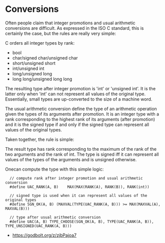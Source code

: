 
# Conversions #

Often people claim that integer promotions and usual arithmetic
conversions are difficult. As expressed in the ISO C standard,
this is certainly the case, but the rules are really very simple:


C orders all integer types by rank:

* bool
* char/signed char/unsigned char
* short/unsigned short
* int/unsigned int
* long/unsigned long
* long long/unsigned long long


The resulting type after integer promotion is 'int' or 'unsigned int'.
It is the latter only when 'int' can not represent all values of the
original type. Essentially, small types are up-converted to the size
of a machine word.


The usual arithmetic conversion define the type of an arithmetic
operation given the types of its arguments after promotion. It is an
integer type with a rank corresponding to the highest rank of its
arguments (after promotion) and it is the signed type if and only
if the signed type can represent all values of the original types.


Taken together, the rule is simple:

The result type has rank corresponding to the maximum of the
rank of the two arguments and the rank of int. The type is
signed iff it can represent all values of the types of the
arguments and is unsigned otherwise.



Onecan compute the type with this simple logic:


```
  // compute rank after integer promotion and usual arithmetic conversion
  #define UAC_RANK(A, B)	MAX(MAX(RANK(A), RANK(B)), RANK(int))

  // signed type is used when it can represent all values of the original types
  #define SGN_OK(A, B) (MAXVAL(TYPE(UAC_RANK(A, B))) >= MAX(MAXVAL(A), MAXVAL(B)))

  // type after usual arithmetic conversion
  #define UAC(A, B) TYPE_CHOOSE(SGN_OK(A, B), TYPE(UAC_RANK(A, B)), TYPE_UNSIGNED(UAC_RANK(A, B)))
```

* https://godbolt.org/z/zjbPajoa7


